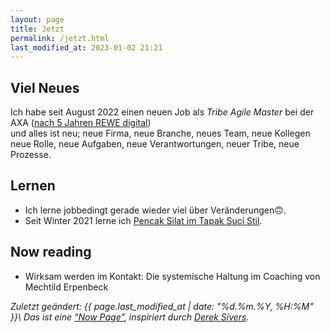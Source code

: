 ```yaml
---
layout: page
title: Jetzt
permalink: /jetzt.html
last_modified_at: 2023-01-02 21:21
---
```

## Viel Neues

Ich habe seit August 2022 einen neuen Job als *Tribe Agile Master* bei der AXA 
([nach 5 Jahren REWE digital](
/2022/08/15/5-jahre-rewe-digital-danke-auf-wiedersehen.html))  
und alles ist neu; neue Firma, neue Branche, neues Team, neue Kollegen
neue Rolle, neue Aufgaben, neue Verantwortungen, neuer Tribe, neue Prozesse.

## Lernen

- Ich lerne jobbedingt gerade wieder viel über Veränderungen🙃.
- Seit Winter 2021 lerne ich [Pencak Silat im Tapak Suci Stil](https://www.tapak-suci.de/).

## Now reading

- Wirksam werden im Kontakt: Die systemische Haltung im Coaching 
von Mechtild Erpenbeck 

*Zuletzt geändert: {{ page.last_modified_at | date: "%d.%m.%Y, %H:%M" }}\\
Das ist eine ["Now Page"](https://nownownow.com/about), 
inspiriert durch [Derek Sivers](https://sive.rs/).*
